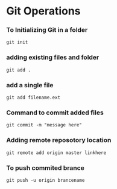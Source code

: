 # Git Operations

### To Initializing Git in a folder
 ```
 git init
 ```
### adding existing files and folder
```
git add .
```
### add a single file
```
git add filename.ext
```
### Command to commit added files
```
git commit -m "message here"
```
### Adding remote reposotory location
```
git remote add origin master linkhere
```
### To push commited brance
```
git push -u origin brancename
```